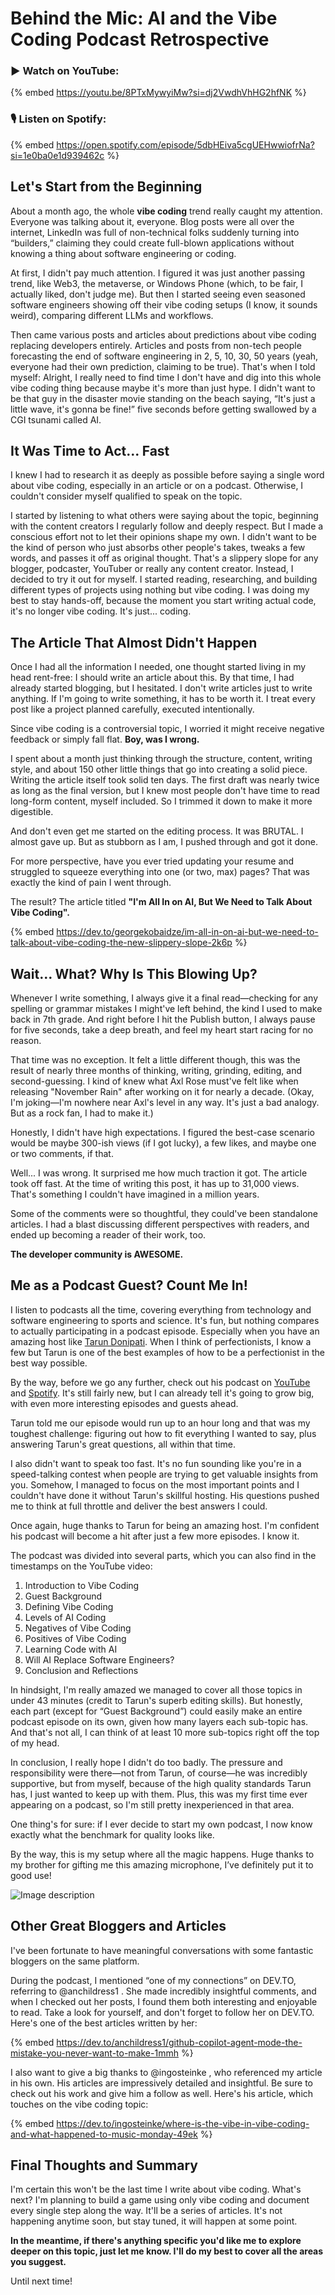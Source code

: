 # Behind the Mic: AI and the Vibe Coding Podcast Retrospective

### ▶️ Watch on YouTube:
{% embed https://youtu.be/8PTxMywyiMw?si=dj2VwdhVhHG2hfNK %}

### 🎙️ Listen on Spotify:
{% embed https://open.spotify.com/episode/5dbHEiva5cgUEHwwiofrNa?si=1e0ba0e1d939462c %}

## Let's Start from the Beginning

About a month ago, the whole **vibe coding** trend really caught my attention. Everyone was talking about it, everyone. Blog posts were all over the internet, LinkedIn was full of non-technical folks suddenly turning into “builders,” claiming they could create full-blown applications without knowing a thing about software engineering or coding.

At first, I didn't pay much attention. I figured it was just another passing trend, like Web3, the metaverse, or Windows Phone (which, to be fair, I actually liked, don't judge me). But then I started seeing even seasoned software engineers showing off their vibe coding setups (I know, it sounds weird), comparing different LLMs and workflows. 

Then came various posts and articles about predictions about vibe coding replacing developers entirely. Articles and posts from non-tech people forecasting the end of software engineering in 2, 5, 10, 30, 50 years (yeah, everyone had their own prediction, claiming to be true). That's when I told myself: Alright, I really need to find time I don't have and dig into this whole vibe coding thing because maybe it's more than just hype. I didn't want to be that guy in the disaster movie standing on the beach saying, “It's just a little wave, it's gonna be fine!” five seconds before getting swallowed by a CGI tsunami called AI.

##  It Was Time to Act... Fast

I knew I had to research it as deeply as possible before saying a single word about vibe coding, especially in an article or on a podcast. Otherwise, I couldn't consider myself qualified to speak on the topic. 

I started by listening to what others were saying about the topic, beginning with the content creators I regularly follow and deeply respect. But I made a conscious effort not to let their opinions shape my own. I didn't want to be the kind of person who just absorbs other people's takes, tweaks a few words, and passes it off as original thought. That's a slippery slope for any blogger, podcaster, YouTuber or really any content creator. Instead, I decided to try it out for myself. I started reading, researching, and building different types of projects using nothing but vibe coding. I was doing my best to stay hands-off, because the moment you start writing actual code, it's no longer vibe coding. It's just... coding.

## The Article That Almost Didn't Happen

Once I had all the information I needed, one thought started living in my head rent-free: I should write an article about this. By that time, I had already started blogging, but I hesitated. I don't write articles just to write anything. If I'm going to write something, it has to be worth it. I treat every post like a project planned carefully, executed intentionally.

Since vibe coding is a controversial topic, I worried it might receive negative feedback or simply fall flat. **Boy, was I wrong.**

I spent about a month just thinking through the structure, content, writing style, and about 150 other little things that go into creating a solid piece. Writing the article itself took solid ten days. The first draft was nearly twice as long as the final version, but I knew most people don't have time to read long-form content, myself included. So I trimmed it down to make it more digestible.

And don't even get me started on the editing process. It was BRUTAL. I almost gave up. But as stubborn as I am, I pushed through and got it done.

For more perspective, have you ever tried updating your resume and struggled to squeeze everything into one (or two, max) pages? That was exactly the kind of pain I went through.

The result? The article titled **"I'm All In on AI, But We Need to Talk About Vibe Coding".**

{% embed https://dev.to/georgekobaidze/im-all-in-on-ai-but-we-need-to-talk-about-vibe-coding-the-new-slippery-slope-2k6p %}

## Wait… What? Why Is This Blowing Up?

Whenever I write something, I always give it a final read—checking for any spelling or grammar mistakes I might've left behind, the kind I used to make back in 7th grade. And right before I hit the Publish button, I always pause for five seconds, take a deep breath, and feel my heart start racing for no reason.

That time was no exception. It felt a little different though, this was the result of nearly three months of thinking, writing, grinding, editing, and second-guessing. I kind of knew what Axl Rose must've felt like when releasing "November Rain" after working on it for nearly a decade. (Okay, I'm joking—I'm nowhere near Axl's level in any way. It's just a bad analogy. But as a rock fan, I had to make it.)

Honestly, I didn't have high expectations. I figured the best-case scenario would be maybe 300-ish views (if I got lucky), a few likes, and maybe one or two comments, if that.

Well... I was wrong. It surprised me how much traction it got. The article took off fast. At the time of writing this post, it has up to 31,000 views. That's something I couldn't have imagined in a million years.

Some of the comments were so thoughtful, they could've been standalone articles. I had a blast discussing different perspectives with readers, and ended up becoming a reader of their work, too.

**The developer community is AWESOME.**

## Me as a Podcast Guest? Count Me In!

I listen to podcasts all the time, covering everything from technology and software engineering to sports and science. It's fun, but nothing compares to actually participating in a podcast episode. Especially when you have an amazing host like [Tarun Donipati](https://www.youtube.com/@tarundonipati). When I think of perfectionists, I know a few but Tarun is one of the best examples of how to be a perfectionist in the best way possible.

By the way, before we go any further, check out his podcast on [YouTube](https://www.youtube.com/@Digicode-Podcast) and [Spotify](https://open.spotify.com/show/0SjWBF8FfKHc4FqqUnqc31?si=090a3ac35ec14849). It's still fairly new, but I can already tell it's going to grow big, with even more interesting episodes and guests ahead.

Tarun told me our episode would run up to an hour long and that was my toughest challenge: figuring out how to fit everything I wanted to say, plus answering Tarun's great questions, all within that time.

I also didn't want to speak too fast. It's no fun sounding like you're in a speed-talking contest when people are trying to get valuable insights from you. Somehow, I managed to focus on the most important points and I couldn't have done it without Tarun's skillful hosting. His questions pushed me to think at full throttle and deliver the best answers I could.

Once again, huge thanks to Tarun for being an amazing host. I'm confident his podcast will become a hit after just a few more episodes. I know it.

The podcast was divided into several parts, which you can also find in the timestamps on the YouTube video:

1. Introduction to Vibe Coding
2. Guest Background
3. Defining Vibe Coding
4. Levels of AI Coding
5. Negatives of Vibe Coding
6. Positives of Vibe Coding
7. Learning Code with AI
8. Will AI Replace Software Engineers?
9. Conclusion and Reflections

In hindsight, I'm really amazed we managed to cover all those topics in under 43 minutes (credit to Tarun's superb editing skills). But honestly, each part (except for “Guest Background”) could easily make an entire podcast episode on its own, given how many layers each sub-topic has. And that's not all, I can think of at least 10 more sub-topics right off the top of my head.

In conclusion, I really hope I didn't do too badly. The pressure and responsibility were there—not from Tarun, of course—he was incredibly supportive, but from myself, because of the high quality standards Tarun has, I just wanted to keep up with them. Plus, this was my first time ever appearing on a podcast, so I'm still pretty inexperienced in that area.

One thing's for sure: if I ever decide to start my own podcast, I now know exactly what the benchmark for quality looks like.

By the way, this is my setup where all the magic happens. Huge thanks to my brother for gifting me this amazing microphone, I’ve definitely put it to good use!

![Image description](https://dev-to-uploads.s3.amazonaws.com/uploads/articles/0ask4vs0tb1w23y5nj5a.jpg)

## Other Great Bloggers and Articles

I've been fortunate to have meaningful conversations with some fantastic bloggers on the same platform.

During the podcast, I mentioned “one of my connections” on DEV.TO, referring to @anchildress1 . She made incredibly insightful comments, and when I checked out her posts, I found them both interesting and enjoyable to read. Take a look for yourself, and don't forget to follow her on DEV.TO. Here's one of the best articles written by her:

{% embed https://dev.to/anchildress1/github-copilot-agent-mode-the-mistake-you-never-want-to-make-1mmh %}

I also want to give a big thanks to @ingosteinke , who referenced my article in his own. His articles are impressively detailed and insightful. Be sure to check out his work and give him a follow as well. Here's his article, which touches on the vibe coding topic:

{% embed https://dev.to/ingosteinke/where-is-the-vibe-in-vibe-coding-and-what-happened-to-music-monday-49ek %}

## Final Thoughts and Summary

I'm certain this won't be the last time I write about vibe coding. What's next? I'm planning to build a game using only vibe coding and document every single step along the way. It'll be a series of articles. It's not happening anytime soon, but stay tuned, it will happen at some point.

**In the meantime, if there's anything specific you'd like me to explore deeper on this topic, just let me know. I'll do my best to cover all the areas you suggest.**

Until next time!